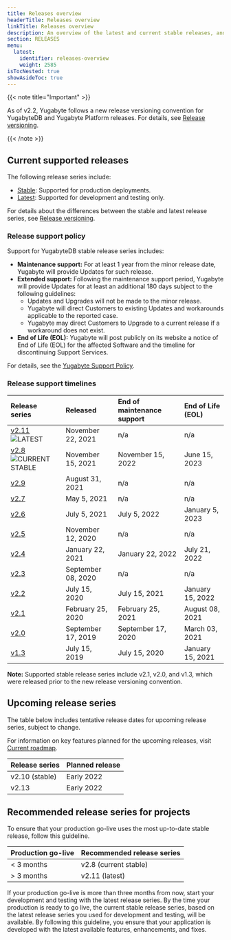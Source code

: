 ```yaml
---
title: Releases overview
headerTitle: Releases overview
linkTitle: Releases overview
description: An overview of the latest and current stable releases, and upcoming releases.
section: RELEASES
menu:
  latest:
    identifier: releases-overview
    weight: 2585
isTocNested: true
showAsideToc: true
---
```


{{< note title="Important" >}}

As of v2.2, Yugabyte follows a new release versioning convention for YugabyteDB and Yugabyte Platform releases.  For details, see [Release versioning](../versioning).

{{< /note >}}

## Current supported releases

The following release series include:

- [Stable](../versioning/#stable-releases): Supported for production deployments.
- [Latest](../versioning/#latest-releases): Supported for development and testing only.

For details about the differences between the stable and latest release series, see [Release versioning](../versioning).

### Release support policy

Support for YugabyteDB stable release series includes:

- **Maintenance support:** For at least 1 year from the minor release date, Yugabyte will provide Updates for such release.
- **Extended support:** Following the maintenance support period, Yugabyte will provide Updates for at least an additional 180 days subject to the following guidelines:
  - Updates and Upgrades will not be made to the minor release.
  - Yugabyte will direct Customers to existing Updates and workarounds applicable to the reported case.
  - Yugabyte may direct Customers to Upgrade to a current release if a workaround does not exist.
- **End of Life (EOL):** Yugabyte will post publicly on its website a notice of End of Life (EOL) for the affected Software and the timeline for discontinuing Support Services.

For details, see the [Yugabyte Support Policy](https://www.yugabyte.com/support-policy/).

### Release support timelines

| Release series | Released | End of maintenance support | End of Life (EOL) |
| :------------- | :------- | :------------------------- | :---------------- |
| [v2.11](../whats-new/latest-release) ![LATEST](/images/releases/latest.png) | November 22, 2021 | n/a | n/a |
| [v2.8](../whats-new/stable-release) ![CURRENT STABLE](/images/releases/current-stable.png) | November 15, 2021 | November 15, 2022 | June 15, 2023 |
| [v2.9](../earlier-releases/v2.9) | August 31, 2021 | n/a | n/a |
| [v2.7](../earlier-releases/v2.7) | May 5, 2021 | n/a | n/a |
| [v2.6](../earlier-releases/v2.6) | July 5, 2021 | July 5, 2022 | January 5, 2023 |
| [v2.5](../earlier-releases/v2.5) | November 12, 2020 | n/a | n/a |
| [v2.4](../earlier-releases/v2.4) | January 22, 2021 | January 22, 2022 | July 21, 2022 |
| [v2.3](../earlier-releases/v2.3.0) | September 08, 2020 | n/a | n/a |
| [v2.2](../earlier-releases/v2.2.0) | July 15, 2020 | July 15, 2021 | January 15, 2022 |
| [v2.1](../earlier-releases/v2.1.0) | February 25, 2020 | February 25, 2021 | August 08, 2021 |
| [v2.0](../earlier-releases/v2.0.0) | September 17, 2019 | September 17, 2020 | March 03, 2021 |
| [v1.3](../earlier-releases/v1.3.0) | July 15, 2019 | July 15, 2020 | January 15, 2021 |

**Note:** Supported stable release series include v2.1, v2.0, and v1.3, which were released prior to the new release versioning convention.

## Upcoming release series

The table below includes tentative release dates for upcoming release series, subject to change.

For information on key features planned for the upcoming releases, visit [Current roadmap](https://github.com/yugabyte/yugabyte-db#current-roadmap).

| Release series | Planned release |
| :------------- | :-------------- |
| v2.10 (stable) | Early 2022 |
| v2.13 | Early 2022 |

## Recommended release series for projects

To ensure that your production go-live uses the most up-to-date stable release, follow this guideline.

| Production go-live | Recommended release series |
| :----------------- | :------------------------- |
| < 3 months         | v2.8 (current stable)      |
| > 3 months         | v2.11 (latest)             |

If your production go-live is more than three months from now, start your development and testing with the latest release series. By the time your production is ready to go live, the current stable release series, based on the latest release series you used for development and testing, will be available. By following this guideline, you ensure that your application is developed with the latest available features, enhancements, and fixes.
